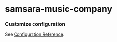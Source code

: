# samsara-music-company



### Customize configuration
See [Configuration Reference](https://cli.vuejs.org/config/).
